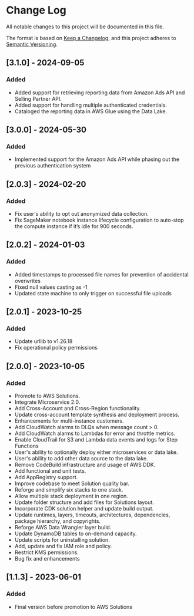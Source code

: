 # Change Log

All notable changes to this project will be documented in this file.

The format is based on [Keep a Changelog](https://keepachangelog.com/en/1.0.0/),
and this project adheres to [Semantic Versioning](https://semver.org/spec/v2.0.0.html).

## [3.1.0] - 2024-09-05

### Added

- Added support for retrieving reporting data from Amazon Ads API and Selling Partner API.
- Added support for handling multiple authenticated credentials. 
- Cataloged the reporting data in AWS Glue using the Data Lake. 


## [3.0.0] - 2024-05-30

### Added

- Implemented support for the Amazon Ads API while phasing out the previous authentication system    

## [2.0.3] - 2024-02-20

### Added

- Fix user's ability to opt out anonymized data collection.
- Fix SageMaker notebook instance lifecycle configuration to auto-stop the compute instance if it’s idle for 900 seconds.

## [2.0.2] - 2024-01-03

### Added

- Added timestamps to processed file names for prevention of accidental overwrites
- Fixed null values casting as -1
- Updated state machine to only trigger on successful file uploads

## [2.0.1] - 2023-10-25

### Added

- Update urllib to v1.26.18
- Fix operational policy permissions

## [2.0.0] - 2023-10-05

### Added

- Promote to AWS Solutions.
- Integrate Microservice 2.0.
- Add Cross-Account and Cross-Region functionality.
- Update cross-account template synthesis and deployment process.
- Enhancements for multi-instance customers.
- Add CloudWatch alarms to DLQs when message count > 0.
- Add CloudWatch alarms to Lambdas for error and throttle metrics.
- Enable CloudTrail for S3 and Lambda data events and logs for Step Functions
- User's ability to optionally deploy either microservices or data lake.
- User's ability to add other data source to the data lake.
- Remove CodeBuild infrastructure and usage of AWS DDK.
- Add functional and unit tests.
- Add AppRegistry support.
- Improve codebase to meet Solution quality bar.
- Reforge and simplify six stacks to one stack.
- Allow multiple stack deployment in one region.
- Update folder structure and add files for Solutions layout.
- Incorporate CDK solution helper and update build output.
- Update runtimes, layers, timeouts, architectures, dependencies, package hierarchy, and copyrights.
- Reforge AWS Data Wrangler layer build.
- Update DynamoDB tables to on-demand capacity.
- Update scripts for uninstalling solution.
- Add, update and fix IAM role and policy.
- Restrict KMS permissions.
- Bug fix and enhancements

## [1.1.3] - 2023-06-01

### Added

- Final version before promotion to AWS Solutions

